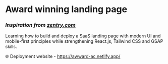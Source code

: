 # Award winning landing page 

### *Inspiration from [zentry.com](zentry.com)*

Learning how to build and deploy a SaaS landing page with modern UI and mobile-first principles while strengthening React.js, Tailwind CSS and GSAP skills.  

🌐 Deployment website - https://awward-ac.netlify.app/